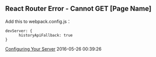 ## React Router Error - Cannot GET [Page Name]
Add this to webpack.config.js：
```
devServer: {
      historyApiFallback: true
}
```
[Configuring Your Server](https://github.com/reactjs/react-router/blob/v1.0.3/docs/guides/basics/Histories.md#configuring-your-server)
2016-05-26 00:39:26
